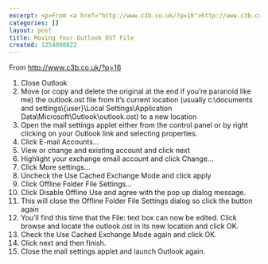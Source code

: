 ```yaml
---
excerpt: <p>From <a href="http://www.c3b.co.uk/?p=16">http://www.c3b.co.uk/?p=16</a></p>
categories: []
layout: post
title: Moving Your Outlook OST File
created: 1254098822
---
```

<p>From <a href="http://www.c3b.co.uk/?p=16">http://www.c3b.co.uk/?p=16</a></p>
  <ol>
    <li>Close Outlook </li>
    <li>Move (or copy and delete the original at the end if you’re paranoid like me) the outlook.ost file from it’s current location (usually c:\documents and settings\{user}\Local Settings\Application Data\Microsoft\Outlook\outlook.ost) to a new location </li>
    <li>Open the mail settings applet either from the control panel or by right clicking on your Outlook link and selecting properties. </li>
    <li>Click E-mail Accounts… </li>
    <li>View or change and existing account and click next </li>
    <li>Highlight your exchange email account and click Change… </li>
    <li>Click More settings… </li>
    <li>Uncheck the Use Cached Exchange Mode and click apply </li>
    <li>Click Offline Folder File Settings… </li>
    <li>Click Disable Offline Use and agree with the pop up dialog message. </li>
    <li>This will close the Offline Folder File Settings dialog so click the button again </li>
    <li>You’ll find this time that the File: text box can now be edited. Click browse and locate the outlook.ost in its new location and click OK. </li>
    <li>Check the Use Cached Exchange Mode again and click OK. </li>
    <li>Click next and then finish. </li>
    <li>Close the mail settings applet and launch Outlook again. </li>
  </ol>
